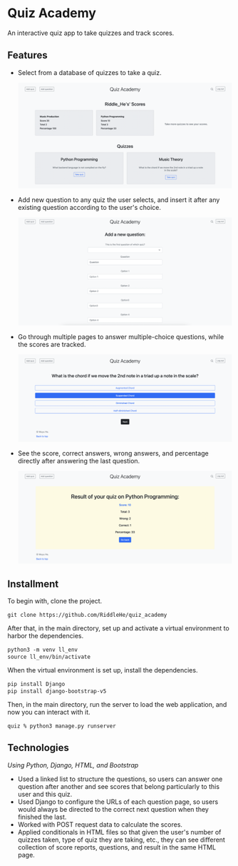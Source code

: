# Quiz Academy
An interactive quiz app to take quizzes and track scores.
## Features
- Select from a database of quizzes to take a quiz.

    ![index page](static/quiz_scores_and_quizzes.png)

- Add new question to any quiz the user selects, and insert it after any existing question according to the user's choice.

    ![add_question page](static/quiz_add_question.png)

- Go through multiple pages to answer multiple-choice questions, while the scores are tracked.

    ![question page](static/quiz_questions.png)

- See the score, correct answers, wrong answers, and percentage directly after answering the last question.

    ![result page](static/quiz_result.png)

## Installment
To begin with, clone the project.
```
git clone https://github.com/RiddleHe/quiz_academy
```
After that, in the main directory, set up and activate a virtual environment to harbor the dependencies.
```
python3 -m venv ll_env
source ll_env/bin/activate
```
When the virtual environment is set up, install the dependencies.
```
pip install Django
pip install django-bootstrap-v5
```
Then, in the main directory, run the server to load the web application, and now you can interact with it.
```
quiz % python3 manage.py runserver
```
## Technologies
*Using Python, Django, HTML, and Bootstrap*
- Used a linked list to structure the questions, so users can answer one question after another and see scores that belong particularly to this user and this quiz.
- Used Django to configure the URLs of each question page, so users would always be directed to the correct next question when they finished the last.
- Worked with POST request data to calculate the scores.
- Applied conditionals in HTML files so that given the user's number of quizzes taken, type of quiz they are taking, etc., they can see different collection of score reports, questions, and result in the same HTML page.
